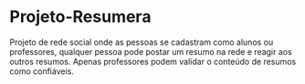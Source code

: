 # Projeto-Resumera
Projeto de rede social onde as pessoas se cadastram como alunos ou professores, qualquer pessoa pode postar um resumo na rede e reagir aos outros resumos. Apenas professores podem validar o conteúdo de resumos como confiáveis.
